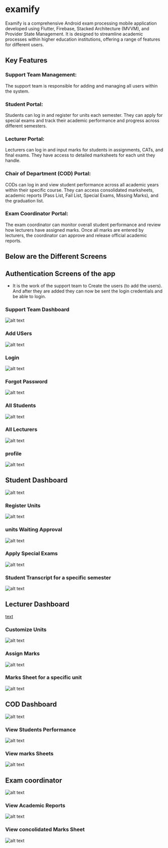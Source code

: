 # examify

Examify is a comprehensive Android exam processing mobile application developed using Flutter, Firebase, Stacked Architecture (MVVM), and Provider State Management. It is designed to streamline academic processes within higher education institutions, offering a range of features for different users.

## Key Features
### Support Team Management:
The support team is responsible for adding and managing all users within the system.

### Student Portal:
Students can log in and register for units each semester.
They can apply for special exams and track their academic performance and progress across different semesters.

### Lecturer Portal:
Lecturers can log in and input marks for students in assignments, CATs, and final exams.
They have access to detailed marksheets for each unit they handle.

### Chair of Department (COD) Portal:
CODs can log in and view student performance across all academic years within their specific course.
They can access consolidated marksheets, academic reports (Pass List, Fail List, Special Exams, Missing Marks), and the graduation list.

### Exam Coordinator Portal:
The exam coordinator can monitor overall student performance and review how lecturers have assigned marks.
Once all marks are entered by lecturers, the coordinator can approve and release official academic reports.

## Below are the Different Screens

## Authentication Screens of the app
- It is the work of the support team to Create the users (to add the users). And after  they are 
added they can now be sent the login credentials and be able to login.
### Support Team Dashboard
![alt text](Assets/Images/support_team.jpeg)
### Add USers
![alt text](Assets/Images/create_account.jpeg)
### Login 
![alt text](Assets/Images/login_screen.jpeg)
### Forgot Password
![alt text](Assets/Images/forgot_password.jpeg)
### All Students
![alt text](Assets/Images/stude.jpeg)
### All Lecturers
![alt text](Assets/Images/lecs.jpeg)
### profile
![alt text](Assets/Images/profile.jpeg)

## Student Dashboard
![alt text](Assets/Images/studentdashboard.jpeg)

### Register Units
![alt text](Assets/Images/register_units.jpeg)
### units Waiting Approval
![alt text](Assets/Images/units_eaiting_approval.jpeg)
### Apply Special Exams
![alt text](Assets/Images/apply_Special_exams.jpeg)
### Student Transcript for a specific semester
![alt text](Assets/Images/transcript.jpeg)

## Lecturer Dashboard
[text](Assets/Images/lecturer_dashboardjpeg)
### Customize Units 
![alt text](Assets/Images/customize_unit.jpeg)
### Assign Marks
![alt text](Assets/Images/assign_marks.jpeg)
### Marks Sheet for a specific unit
![alt text](Assets/Images/marks_sheet_Units.jpeg)

## COD Dashboard
![alt text](Assets/Images/cod_dashbord.jpeg)
### View Students Performance
![alt text](Assets/Images/students_performance.jpeg)
### View marks Sheets
![alt text](Assets/Images/normal_marksheets.jpeg)

## Exam coordinator
![alt text](Assets/Images/exams_coordinator.jpeg)
### View Academic Reports 
![alt text](Assets/Images/academic_reports.jpeg)
### View concolidated Marks Sheet
![alt text](Assets/Images/consolidated_marks.jpeg)
